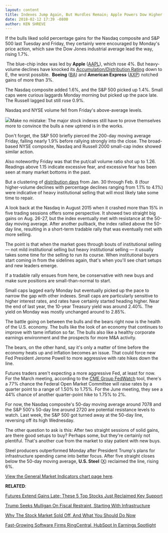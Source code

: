 ```yaml
---
layout: content
title: Indexes Jump Again, But Hurdles Remain; Apple Powers Dow Higher
date: 2018-02-12 17:39 -0800
author: KEN SHREVE
---
```






If the bulls liked solid percentage gains for the Nasdaq composite and S&P 500 last Tuesday and Friday, they certainly were encouraged by Monday's price action, which saw the Dow Jones industrial average lead the way, rising 1.7%.




 The blue-chip index was led by **Apple** ([AAPL](https://research.investors.com/quote.aspx?symbol=AAPL)), which rose 4%. But heavy-volume declines have knocked its [Accumulation/Distribution Rating](https://www.investors.com/ibd-university/find-evaluate-stocks/exclusive-ratings/) down to E, the worst possible.  **Boeing** ([BA](https://research.investors.com/quote.aspx?symbol=BA)) and **American Express** ([AXP](https://research.investors.com/quote.aspx?symbol=AXP)) notched gains of more than 3%.


The Nasdaq composite added 1.6%, and the S&P 500 picked up 1.4%. Small caps were curious laggards Monday morning but picked up the pace late. The Russell lagged but still rose 0.9%.


Nasdaq and NYSE volume fell from Friday's above-average levels.


![](https://www.investors.com/wp-content/uploads/2018/02/MP021217-233x300.jpg)Make no mistake: The major stock indexes still have to prove themselves more to convince the bulls a new uptrend is in the works.


Don't forget, the S&P 500 briefly pierced the 200-day moving average Friday, falling nearly 1.9% before rallying strongly into the close. The broad-based NYSE composite, Nasdaq and Russell 2000 small-cap index showed similar action.


Also noteworthy Friday was that the put/call volume ratio shot up to 1.26. Readings above 1.15 indicate excessive fear, and excessive fear has been seen at many market bottoms in the past.


But a clustering of [distribution days](https://www.investors.com/ibd-university/market-timing/market-tops/) from Jan. 30 through Feb. 8 (four higher-volume declines with percentage declines ranging from 1.1% to 4.1%) were indicative of heavy institutional selling that will most likely take some time to repair.


A look back at the Nasdaq in August 2015 when it crashed more than 15% in five trading sessions offers some perspective. It showed two straight big gains on Aug. 26-27, but the index eventually met with resistance at the 50-day moving average. After another pullback, the index rallied above the 50-day line, resulting in a short-term tradable rally that was eventually met with more selling.


The point is that when the market goes through bouts of institutional selling — not mild institutional selling but heavy institutional selling — it usually takes some time for the selling to run its course. When institutional buyers start coming in from the sidelines again, that's when you'll see chart setups and new leaders emerge.


If a tradable rally ensues from here, be conservative with new buys and make sure positions are small-than-normal to start.


Small caps lagged early Monday but eventually picked up the pace to narrow the gap with other indexes. Small caps are particularly sensitive to higher interest rates, and rates have certainly started heading higher. Near the end of last year, the 10-year Treasury yield was around 2.40%. The yield on Monday was mostly unchanged around to 2.85%.


The battle going on between the bulls and the bears right now is the health of the U.S. economy. The bulls like the look of an economy that continues to improve with tame inflation so far. The bulls also like a healthy corporate earnings environment and the prospects for more M&A activity.


The bears, on the other hand, say it's only a matter of time before the economy heats up and inflation becomes an issue. That could force new Fed President Jerome Powell to more aggressive with rate hikes down the line.


Futures traders aren't expecting a more aggressive Fed, at least for now. For the March meeting, according to the [CME Group FedWatch](http://www.cmegroup.com/trading/interest-rates/countdown-to-fomc.html/) tool, there's a 77% chance the Federal Open Market Committee will raise rates by a quarter point to a range of 1.50% to 1.75%. For the June meeting, they see a 44% chance of another quarter-point hike to 1.75% to 2%.


For now, the Nasdaq composite's 50-day moving average around 7078 and the S&P 500's 50-day line around 2720 are potential resistance levels to watch. Last week, the S&P 500 got turned away at the 50-day line, reversing off its high Wednesday.


The other question to ask is this: After two straight sessions of solid gains, are there good setups to buy? Perhaps some, but they're certainly not plentiful. That's another cue from the market to stay patient with new buys.


Steel producers outperformed Monday after President Trump's plans for infrastructure spending came into better focus. After five straight closes below the 50-day moving average, **U.S. Steel** ([X](https://research.investors.com/quote.aspx?symbol=X)) reclaimed the line, rising 6%.


[View the General Market Indicators chart page here](https://www.investors.com/wp-content/uploads/2018/02/IBD1202152504GMI.pdf).


**RELATED**:


[Futures Extend Gains Late; These 5 Top Stocks Just Reclaimed Key Support](https://www.investors.com/market-trend/stock-market-today/visa-square-lead-these-5-stocks-reclaiming-this-key-support-line-sp-500-dow-jones-futures/)


[Trump Seeks Mulligan On Fiscal Restraint, Starting With Infrastructure](https://www.investors.com/news/economy/trump-budget-seeks-mulligan-fiscal-restraint-starting-infrastructure/)


[Why The Stock Market Sold Off, And What You Should Do Now](https://www.investors.com/news/stock-market-correction-what-to-do/)


[Fast-Growing Software Firms RingCentral, HubSpot In Earnings Spotlight](https://www.investors.com/research/earnings-preview/enterprise-software-names-ringcentral-hubspot-earnings-spotlight/)


 




